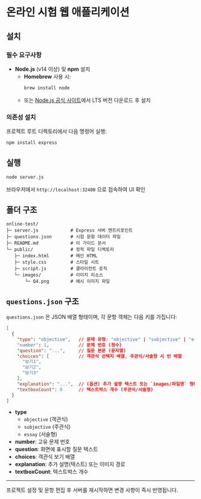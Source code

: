 # 온라인 시험 웹 애플리케이션

## 설치

### 필수 요구사항
- **Node.js** (v14 이상) 및 **npm** 설치  
  - **Homebrew** 사용 시:
    ```bash
    brew install node
    ```
  - 또는 [Node.js 공식 사이트](https://nodejs.org/)에서 LTS 버전 다운로드 후 설치

### 의존성 설치
프로젝트 루트 디렉토리에서 다음 명령어 실행:
```bash
npm install express
```

## 실행
```bash
node server.js
```
브라우저에서 `http://localhost:32400` 으로 접속하여 UI 확인

## 폴더 구조
```plaintext
online-test/
├─ server.js            # Express 서버 엔트리포인트
├─ questions.json       # 시험 문항 데이터 파일
├─ README.md            # 이 가이드 문서
└─ public/              # 정적 파일 디렉토리
   ├─ index.html        # 메인 HTML
   ├─ style.css         # 스타일 시트
   ├─ script.js         # 클라이언트 로직
   └─ images/           # 이미지 리소스
       └─ Q4.png        # 예시 이미지 파일
```

## `questions.json` 구조

`questions.json` 은 JSON 배열 형태이며, 각 문항 객체는 다음 키를 가집니다:

```json
[
  {
    "type": "objective",   // 문제 유형: "objective" | "subjective" | "essay"
    "number": 1,           // 문제 번호 (정수)
    "question": "...",     // 질문 본문 (문자열)
    "choices": [           // 객관식 선택지 배열, 주관식/서술형 시 빈 배열
      "보기1",
      "보기2",
      "보기3"
    ],
    "explanation": "...",  // (옵션) 추가 설명 텍스트 또는 `images/파일명` 형태의 이미지 경로
    "textboxCount": 0      // 텍스트박스 개수 (주관식/서술형)
  }
]
```

- **type**  
  - `objective` (객관식)  
  - `subjective` (주관식)  
  - `essay`     (서술형)  
- **number**: 고유 문제 번호  
- **question**: 화면에 표시할 질문 텍스트  
- **choices**: 객관식 보기 배열  
- **explanation**: 추가 설명(텍스트) 또는 이미지 경로  
- **textboxCount**: 텍스트박스 개수  

---

프로젝트 설정 및 문항 편집 후 서버를 재시작하면 변경 사항이 즉시 반영됩니다.
